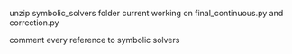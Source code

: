 unzip symbolic_solvers folder
current working on final_continuous.py and correction.py

comment every reference to symbolic solvers
